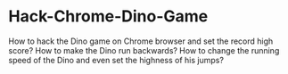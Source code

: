 # Hack-Chrome-Dino-Game
How to hack the Dino game on Chrome browser and set the record high score? How to make the Dino run backwards? How to change the running speed of the Dino and even set the highness of his jumps?
